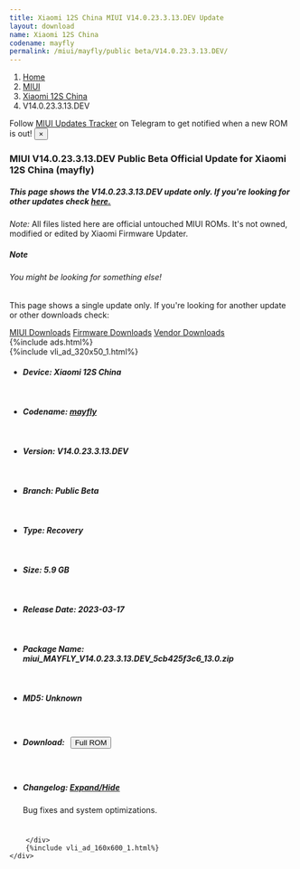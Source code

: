 ```yaml
---
title: Xiaomi 12S China MIUI V14.0.23.3.13.DEV Update
layout: download
name: Xiaomi 12S China
codename: mayfly
permalink: /miui/mayfly/public beta/V14.0.23.3.13.DEV/
---
```

<nav aria-label="breadcrumb">
    <ol class="breadcrumb">
        <li class="breadcrumb-item"><a href="/">Home</a></li>
        <li class="breadcrumb-item"><a href="/miui/">MIUI</a></li>
        <li class="breadcrumb-item"><a href="/miui/mayfly/">Xiaomi 12S China</a></li>
        <li class="breadcrumb-item active" aria-current="page">V14.0.23.3.13.DEV</li>
    </ol>
</nav>
<div class="alert alert-primary alert-dismissible fade show" role="alert">
    Follow <a href="https://t.me/MIUIUpdatesTracker" class="alert-link">MIUI Updates Tracker</a> on Telegram to get
    notified when a new ROM is out!
    <button type="button" class="close" data-dismiss="alert" aria-label="Close">
        <span aria-hidden="true">&times;</span>
    </button>
</div>
<div class="col-12 mx-auto">
    <h3 class="title bg-light p-2 rounded">MIUI V14.0.23.3.13.DEV Public Beta Official Update for Xiaomi 12S China (mayfly)</h3>
    <h5>This page shows the V14.0.23.3.13.DEV update only. If you're looking for other updates check
        <a href="/miui/mayfly/">here.</a></h5>
    <p><i>Note: </i>All files listed here are official untouched MIUI ROMs.
        It's not owned, modified or edited by Xiaomi Firmware Updater.</p>
    <div class="card">
        <div class="card-body">
            <h5 class="card-title">Note</h5>
            <h6 class="card-subtitle mb-2 text-muted">You might be looking for something else!</h6>
            <p class="card-text">This page shows a single update only.
                If you're looking for another update or other downloads check:</p>
            <a href="/miui/" class="card-link">MIUI Downloads</a>
            <a href="/firmware/" class="card-link">Firmware Downloads</a>
            <a href="/vendor/" class="card-link">Vendor Downloads</a>
        </div>
    </div>
    {%include ads.html%}
    <div class="row justify-content-center">
        <div class="col-10" id="downloads">
                    <div class="card card-body">
            {%include vli_ad_320x50_1.html%}
            <ul class="list-unstyled">
                <li style="padding-bottom: 10px;">
                    <h5><b>Device: </b>Xiaomi 12S China</h5>
                </li>
                <li style="padding-bottom: 10px;">
                    <h5><b>Codename: </b> <a href="/miui/mayfly/" target="_blank">mayfly</a> </h5>
                </li>
                <li style="padding-bottom: 10px;">
                    <h5><b>Version: </b>V14.0.23.3.13.DEV</h5>
                </li>
                <li style="padding-bottom: 10px;">
                    <h5><b>Branch: </b>Public Beta</h5>
                </li>
                <li style="padding-bottom: 10px;">
                    <h5><b>Type: </b>Recovery</h5>
                </li>
                <li style="padding-bottom: 10px;">
                    <h5><b>Size: </b>5.9 GB</h5>
                </li>
                <li style="padding-bottom: 10px;">
                    <h5><b>Release Date: </b>2023-03-17</h5>
                </li>
                <li style="padding-bottom: 10px;">
                    <h5><b>Package Name: </b><span id="filename" class="text-dark">miui_MAYFLY_V14.0.23.3.13.DEV_5cb425f3c6_13.0.zip</span></h5>
                </li>
                <li style="padding-bottom: 10px;">
                    <h5><b>MD5: </b><span id="md5" class="text-muted">Unknown</span></h5>
                </li>
                <li style="padding-bottom: 10px;">
                    <h5><b>Download: </b><button type="button" id="download" class="btn btn-primary" style="margin: 7px;"
                            onclick="window.open('https://bigota.d.miui.com/V14.0.23.3.13.DEV/miui_MAYFLY_V14.0.23.3.13.DEV_5cb425f3c6_13.0.zip', '_blank');"><i class="fa fa-download"></i> Full ROM</button></h5>
                </li>
                <li style="padding-bottom: 10px;">
                    <h5><b>Changelog: </b><a href="#mayfly_1_changelog" data-toggle="collapse" role="button"
                            aria-expanded="false" aria-controls="mayfly_1_changelog"> <i class="fa fa-arrow-down"
                                aria-hidden="true"></i> Expand/Hide</a></h5>
                    <div class="collapse" id="mayfly_1_changelog">
                        <p id="changelog_text">Bug fixes and system optimizations.</p>
                    </div>
                </li>
            </ul>
        </div>

        </div>
        {%include vli_ad_160x600_1.html%}
    </div>
</div>
